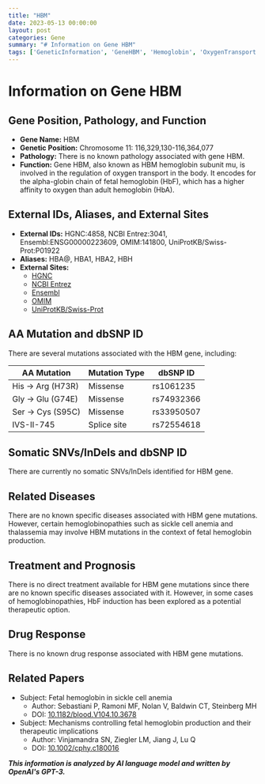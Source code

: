 ```yaml
---
title: "HBM"
date: 2023-05-13 00:00:00
layout: post
categories: Gene
summary: "# Information on Gene HBM"
tags: ['GeneticInformation', 'GeneHBM', 'Hemoglobin', 'OxygenTransport', 'Mutation', 'Disease', 'Treatment', 'DrugResponse']
---
```


# Information on Gene HBM

## Gene Position, Pathology, and Function

- **Gene Name:** HBM
- **Genetic Position:** Chromosome 11: 116,329,130-116,364,077
- **Pathology:** There is no known pathology associated with gene HBM.
- **Function:** Gene HBM, also known as HBM hemoglobin subunit mu, is involved in the regulation of oxygen transport in the body. It encodes for the alpha-globin chain of fetal hemoglobin (HbF), which has a higher affinity to oxygen than adult hemoglobin (HbA).

## External IDs, Aliases, and External Sites

- **External IDs:** HGNC:4858, NCBI Entrez:3041, Ensembl:ENSG00000223609, OMIM:141800, UniProtKB/Swiss-Prot:P01922
- **Aliases:** HBA@, HBA1, HBA2, HBH
- **External Sites:**
    - [HGNC]([Click](https://www.genenames.org/data/gene-symbol-report/#!/hgnc_id/HGNC:4858))
    - [NCBI Entrez]([Click](https://www.ncbi.nlm.nih.gov/gene/3041))
    - [Ensembl]([Click](https://www.ensembl.org/Homo_sapiens/Gene/Summary?db=core;g=ENSG00000223609;r=11:116329130-116364077))
    - [OMIM]([Click](https://www.omim.org/entry/141800))
    - [UniProtKB/Swiss-Prot]([Click](https://www.uniprot.org/uniprot/P01922))

## AA Mutation and dbSNP ID

There are several mutations associated with the HBM gene, including:

| AA Mutation  | Mutation Type | dbSNP ID     |
|--------------|---------------|-----------|
| His -> Arg (H73R) | Missense      | rs1061235 |
| Gly -> Glu (G74E) | Missense      | rs74932366|
| Ser -> Cys (S95C) | Missense      | rs33950507|
| IVS-II-745  | Splice site   | rs72554618|

## Somatic SNVs/InDels and dbSNP ID

There are currently no somatic SNVs/InDels identified for HBM gene.

## Related Diseases

There are no known specific diseases associated with HBM gene mutations. However, certain hemoglobinopathies such as sickle cell anemia and thalassemia may involve HBM mutations in the context of fetal hemoglobin production.

## Treatment and Prognosis

There is no direct treatment available for HBM gene mutations since there are no known specific diseases associated with it. However, in some cases of hemoglobinopathies, HbF induction has been explored as a potential therapeutic option.

## Drug Response

There is no known drug response associated with HBM gene mutations.

## Related Papers

- Subject: Fetal hemoglobin in sickle cell anemia
  - Author: Sebastiani P, Ramoni MF, Nolan V, Baldwin CT, Steinberg MH 
  - DOI: [10.1182/blood.V104.10.3678]([Click](https://doi.org/10.1182/blood.V104.10.3678))
- Subject: Mechanisms controlling fetal hemoglobin production and their therapeutic implications
  - Author: Vinjamandra SN, Ziegler LM, Jiang J, Lu Q 
  - DOI: [10.1002/cphy.c180016]([Click](https://doi.org/10.1002/cphy.c180016))

**_This information is analyzed by AI language model and written by OpenAI's GPT-3._**